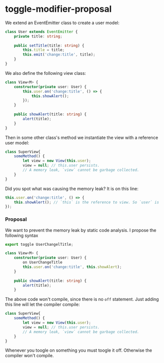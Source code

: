 # toggle-modifier-proposal

We extend an EventEmitter class to create a user model:

```typescript
class User extends EventEmitter {
    private title: string;
    
    public setTitle(title: string) {
        this.title = title;
        this.emit('change:title', title);
    }
}
```
We also define the following view class:

```typescript
class View<M> {
    constructor(private user: User) {
        this.user.on('change:title', () => {
            this.showAlert();
        });
    }
    
    public showAlert(title: string) {
        alert(title);
    }
}
```

Then in some other class's method we instantiate the view with a reference user model:
```typescript
class SuperView{
    someMethod() {
        let view = new View(this.user);
        view = null; // this.user persists.
        // A memory leak, `view` cannot be garbage collected.
    }
}
```
Did you spot what was causing the memory leak? It is on this line:
```typescript
this.user.on('change:title', () => {
    this.showAlert(); // `this` is the reference to view. So `user` is still referencing the `view`.
});
```

### Proposal

We want to prevent the memory leak by static code analysis. I propose the following syntax

```typescript
export toggle UserChangelTitle;

class View<M> {
    constructor(private user: User) {
        on UserChangeTitle
        this.user.on('change:title', this.showAlert);
    }
    
    public showAlert(title: string) {
        alert(title);
    }
```
The above code won't compile, since there is no `off` statement. Just adding this line will let the compiler compile:
```typescript
class SuperView{
    someMethod() {
        let view = new View(this.user);
        view = null; // this.user persists.
        // A memory leak, `view` cannot be garbage collected.
    }
}
```
Whenever you toogle on something you must toogle it off. Otherwise the compiler won't compile.

